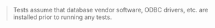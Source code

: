 > Tests assume that database vendor software, ODBC drivers, etc. are installed prior to running any tests.